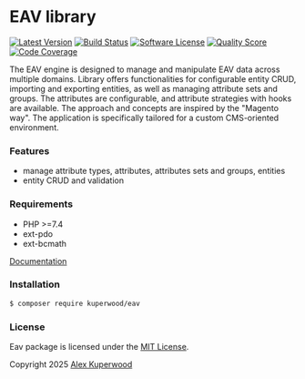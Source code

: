 # EAV library

[![Latest Version](https://img.shields.io/github/release/kuperwood/eav.svg?style=flat-square)](https://github.com/kuperwood/eav/releases)
[![Build Status](https://github.com/kuperwood/eav/workflows/tests/badge.svg)](https://github.com/kuperwood/actions)
[![Software License](https://img.shields.io/badge/license-MIT-brightgreen.svg?style=flat-square)](https://opensource.org/license/mit)
[![Quality Score](https://img.shields.io/scrutinizer/g/kuperwood/eav.svg?style=flat-square)](https://scrutinizer-ci.com/g/kuperwood/eav)
[![Code Coverage](https://scrutinizer-ci.com/g/kuperwood/eav/badges/coverage.png?b=master)](https://scrutinizer-ci.com/g/kuperwood/eav/?branch=master)

The EAV engine is designed to manage and manipulate EAV data across multiple domains. Library offers functionalities for configurable entity CRUD, importing and exporting entities, as well as managing attribute sets and groups. The attributes are configurable, and attribute strategies with hooks are available. The approach and concepts are inspired by the "Magento way". The application is specifically tailored for a custom CMS-oriented environment.

### Features
- manage attribute types, attributes, attributes sets and groups, entities
- entity CRUD and validation

### Requirements
- PHP >=7.4
- ext-pdo
- ext-bcmath

[Documentation](./docs/eav.md)

### Installation
```bash
$ composer require kuperwood/eav
```

### License

Eav package is licensed under the [MIT License](http://opensource.org/licenses/MIT).

Copyright 2025 [Alex Kuperwood](https://github.com/kuperwood)